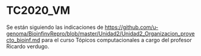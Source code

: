# TC2020_VM
Se están siguiendo las indicaciones de https://github.com/u-genoma/BioinfinvRepro/blob/master/Unidad2/Unidad2_Organizacion_proyecto_bioinf.md para el curso Tópicos computacionales a cargo del profesor Ricardo verdugo. 
